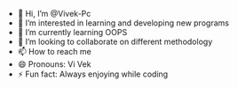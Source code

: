 - 👋 Hi, I’m @Vivek-Pc
- 👀 I’m interested in learning and developing new programs
- 🌱 I’m currently learning OOPS
- 💞️ I’m looking to collaborate on different methodology
- 📫 How to reach me 
- 😄 Pronouns: Vi Vek
- ⚡ Fun fact: Always enjoying while coding

<!---
Vivek-Pc/Vivek-Pc is a ✨ special ✨ repository because its `README.md` (this file) appears on your GitHub profile.
You can click the Preview link to take a look at your changes.
--->
